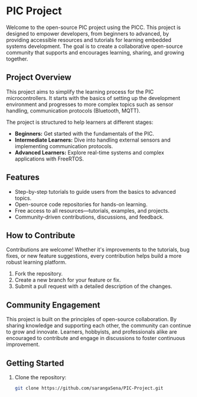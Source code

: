 # PIC Project

Welcome to the open-source PIC project using the PICC. This project is designed to empower developers, from beginners to advanced, by providing accessible resources and tutorials for learning embedded systems development. The goal is to create a collaborative open-source community that supports and encourages learning, sharing, and growing together.

## Project Overview

This project aims to simplify the learning process for the PIC microcontrollers. It starts with the basics of setting up the development environment and progresses to more complex topics such as sensor handling, communication protocols (Bluetooth, MQTT).

The project is structured to help learners at different stages:
- **Beginners:** Get started with the fundamentals of the PIC.
- **Intermediate Learners:** Dive into handling external sensors and implementing communication protocols.
- **Advanced Learners:** Explore real-time systems and complex applications with FreeRTOS.

## Features

- Step-by-step tutorials to guide users from the basics to advanced topics.
- Open-source code repositories for hands-on learning.
- Free access to all resources—tutorials, examples, and projects.
- Community-driven contributions, discussions, and feedback.

## How to Contribute

Contributions are welcome! Whether it's improvements to the tutorials, bug fixes, or new feature suggestions, every contribution helps build a more robust learning platform.

1. Fork the repository.
2. Create a new branch for your feature or fix.
3. Submit a pull request with a detailed description of the changes.

## Community Engagement

This project is built on the principles of open-source collaboration. By sharing knowledge and supporting each other, the community can continue to grow and innovate. Learners, hobbyists, and professionals alike are encouraged to contribute and engage in discussions to foster continuous improvement.

## Getting Started

1. Clone the repository:  
   ```bash
   git clone https://github.com/sarangaSena/PIC-Project.git
